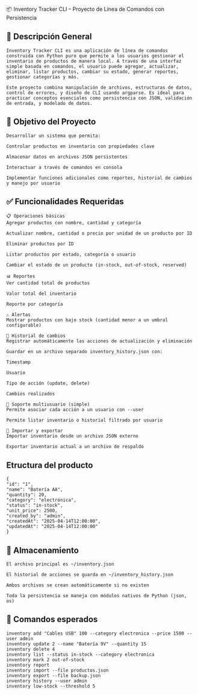 📦 Inventory Tracker CLI – Proyecto de Línea de Comandos con Persistencia


## 🧠 Descripción General
    Inventory Tracker CLI es una aplicación de línea de comandos construida con Python puro que permite a los usuarios gestionar el inventario de productos de manera local. A través de una interfaz simple basada en comandos, el usuario puede agregar, actualizar, eliminar, listar productos, cambiar su estado, generar reportes, gestionar categorías y más.

    Este proyecto combina manipulación de archivos, estructuras de datos, control de errores, y diseño de CLI usando argparse. Es ideal para practicar conceptos esenciales como persistencia con JSON, validación de entrada, y modelado de datos.


## 🎯 Objetivo del Proyecto
    Desarrollar un sistema que permita:

    Controlar productos en inventario con propiedades clave

    Almacenar datos en archivos JSON persistentes

    Interactuar a través de comandos en consola

    Implementar funciones adicionales como reportes, historial de cambios y manejo por usuario


## ✅ Funcionalidades Requeridas
    📋 Operaciones básicas
    Agregar productos con nombre, cantidad y categoría

    Actualizar nombre, cantidad o precio por unidad de un producto por ID

    Eliminar productos por ID

    Listar productos por estado, categoría o usuario

    Cambiar el estado de un producto (in-stock, out-of-stock, reserved)

    📊 Reportes
    Ver cantidad total de productos

    Valor total del inventario

    Reporte por categoría

    ⚠️ Alertas
    Mostrar productos con bajo stock (cantidad menor a un umbral configurable)

    🔄 Historial de cambios
    Registrar automáticamente las acciones de actualización y eliminación

    Guardar en un archivo separado inventory_history.json con:

    Timestamp

    Usuario

    Tipo de acción (update, delete)

    Cambios realizados

    👥 Soporte multiusuario (simple)
    Permite asociar cada acción a un usuario con --user

    Permite listar inventario o historial filtrado por usuario

    📁 Importar y exportar
    Importar inventario desde un archivo JSON externo

    Exportar inventario actual a un archivo de respaldo


## Etructura del producto
    {
    "id": "1",
    "name": "Batería AA",
    "quantity": 20,
    "category": "electrónica",
    "status": "in-stock",
    "unit_price": 2500,
    "created_by": "admin",
    "createdAt": "2025-04-14T12:00:00",
    "updatedAt": "2025-04-14T12:00:00"
    }


## 💾 Almacenamiento
    El archivo principal es ~/inventory.json

    El historial de acciones se guarda en ~/inventory_history.json

    Ambos archivos se crean automáticamente si no existen

    Toda la persistencia se maneja con módulos nativos de Python (json, os)


## 🧪 Comandos esperados
    inventory add "Cables USB" 100 --category electronica --price 1500 --user admin
    inventory update 2 --name "Batería 9V" --quantity 15
    inventory delete 4
    inventory list --status in-stock --category electronica
    inventory mark 2 out-of-stock
    inventory report
    inventory import --file productos.json
    inventory export --file backup.json
    inventory history --user admin
    inventory low-stock --threshold 5